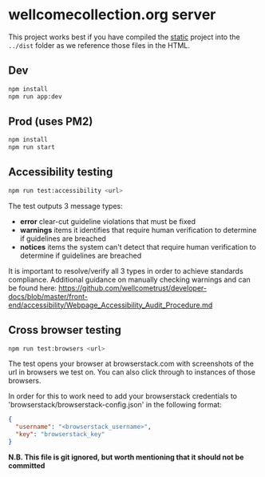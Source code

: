 # wellcomecollection.org server

This project works best if you have compiled the [static](../static) project into the
`../dist` folder as we reference those files in the HTML.


## Dev

```bash
npm install
npm run app:dev
```


## Prod (uses PM2)

```bash
npm install
npm run start
```

## Accessibility testing

```bash
npm run test:accessibility <url>
```

The test outputs 3 message types:

- **error** clear-cut guideline violations that must be fixed
- **warnings** items it identifies that require human verification to determine if guidelines are breached
- **notices** items the system can't detect that require human verification to determine if guidelines are breached

It is important to resolve/verify all 3 types in order to achieve standards compliance.
Additional guidance on manually checking warnings and can be found here:
https://github.com/wellcometrust/developer-docs/blob/master/front-end/accessibility/Webpage_Accessibility_Audit_Procedure.md


## Cross browser testing

```bash
npm run test:browsers <url>
```

The test opens your browser at browserstack.com with screenshots of the url in browsers we test on.
You can also click through to instances of those browsers.

In order for this to work need to add your browserstack credentials to 'browserstack/browserstack-config.json'
in the following format:

```json
{
  "username": "<browserstack_username>",
  "key": "browserstack_key"
}
```

**N.B. This file is git ignored, but worth mentioning that it should not be committed**
